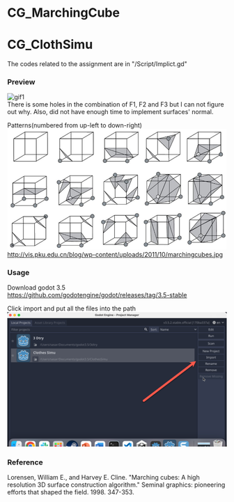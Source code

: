 # CG_MarchingCube

# CG_ClothSimu  
  
The codes related to the assignment are in "/Script/Implict.gd"  

### Preview  
![gif1](gif1.gif)  
There is some holes in the combination of F1, F2 and F3 but I can not figure out why.
Also, did not have enough time to implement surfaces' normal.

Patterns(numbered from up-left to down-right)  
![pattern](marchingcubes.jpg)  
http://vis.pku.edu.cn/blog/wp-content/uploads/2011/10/marchingcubes.jpg  

### Usage  

Download godot 3.5  
https://github.com/godotengine/godot/releases/tag/3.5-stable  

Click import and put all the files into the path  
![im](im.png)  

### Reference
Lorensen, William E., and Harvey E. Cline. "Marching cubes: A high resolution 3D surface construction algorithm." Seminal graphics: pioneering efforts that shaped the field. 1998. 347-353.
